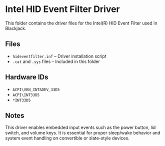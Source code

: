 # Intel HID Event Filter Driver

This folder contains the driver files for the Intel(R) HID Event Filter used in Blackjack.

## Files

- `hideventfilter.inf` – Driver installation script
- `.cat` and `.sys` files – Included in this folder

## Hardware IDs

- `ACPI\VEN_INT&DEV_33D5`
- `ACPI\INT33D5`
- `*INT33D5`

## Notes

This driver enables embedded input events such as the power button, lid switch, and volume keys. It is essential for proper sleep/wake behavior and system event handling on convertible or slate-style devices.
